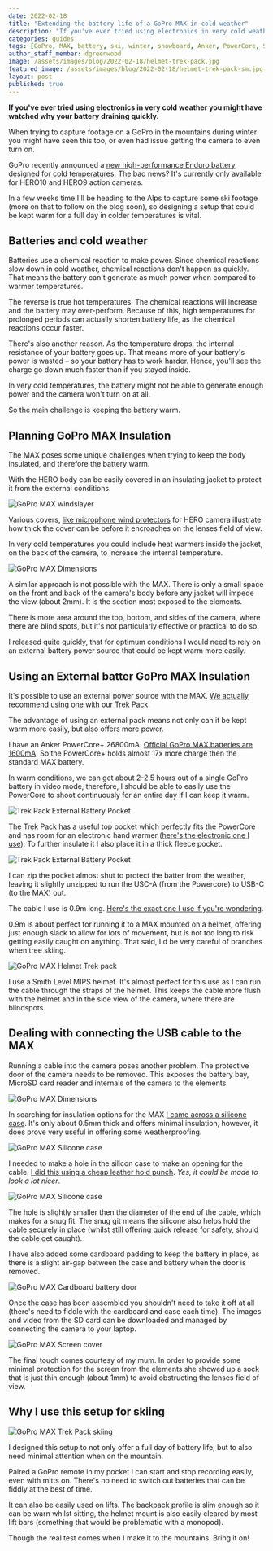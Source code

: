 ```yaml
---
date: 2022-02-18
title: "Extending the battery life of a GoPro MAX in cold weather"
description: "If you've ever tried using electronics in very cold weather you might have watched why your battery draining quickly."
categories: guides
tags: [GoPro, MAX, battery, ski, winter, snowboard, Anker, PowerCore, Smith]
author_staff_member: dgreenwood
image: /assets/images/blog/2022-02-18/helmet-trek-pack.jpg
featured_image: /assets/images/blog/2022-02-18/helmet-trek-pack-sm.jpg
layout: post
published: true
---
```


**If you've ever tried using electronics in very cold weather you might have watched why your battery draining quickly.**

When trying to capture footage on a GoPro in the mountains during winter you might have seen this too, or even had issue getting the camera to even turn on.

GoPro recently announced a [new high-performance Enduro battery designed for cold temperatures.](https://gopro.com/en/us/shop/mounts-accessories/enduro-extended-cold-weather-battery/ADBAT-011-WS.html) The bad news? It's currently only available for HERO10 and HERO9 action cameras.

In a few weeks time I'll be heading to the Alps to capture some ski footage (more on that to follow on the blog soon), so designing a setup that could be kept warm for a full day in colder temperatures is vital.

## Batteries and cold weather

Batteries use a chemical reaction to make power. Since chemical reactions slow down in cold weather, chemical reactions don't happen as quickly. That means the battery can't generate as much power when compared to warmer temperatures.

The reverse is true hot temperatures. The chemical reactions will increase and the battery may over-perform.  Because of this, high temperatures for prolonged periods can actually shorten battery life, as the chemical reactions occur faster.
 
There's also another reason. As the temperature drops, the internal resistance of your battery goes up. That means more of your battery's power is wasted – so your battery has to work harder. Hence, you'll see the charge go down much faster than if you stayed inside.

In very cold temperatures, the battery might not be able to generate enough power and the camera won't turn on at all.

So the main challenge is keeping the battery warm.

## Planning GoPro MAX Insulation

The MAX poses some unique challenges when trying to keep the body insulated, and therefore the battery warm.

With the HERO body can be easily covered in an insulating jacket to protect it from the external conditions.

<img class="img-fluid" src="/assets/images/blog/2022-02-18/gopro-max-windslayer.jpg" alt="GoPro MAX windslayer" title="GoPro MAX windslayer" />

Various covers, [like microphone wind protectors](https://www.amazon.co.uk/Windslayer-Reduction-Sponge-Muffler-Housing/dp/B08PTRBZ91?th=1) for HERO camera illustrate how thick the cover can be before it encroaches on the lenses field of view.

In very cold temperatures you could include heat warmers inside the jacket, on the back of the camera, to increase the internal temperature.

<img class="img-fluid" src="/assets/images/blog/2022-02-18/gopro-max-dimensions.jpeg" alt="GoPro MAX Dimensions" title="GoPro MAX Dimensions" />

A similar approach is not possible with the MAX. There is only a small space on the front and back of the camera's body before any jacket will impede the view (about 2mm). It is the section most exposed to the elements.

There is more area around the top, bottom, and sides of the camera, where there are blind spots, but it's not particularly effective or practical to do so.

I released quite quickly, that for optimum conditions I would need to rely on an external battery power source that could be kept warm more easily.

## Using an External batter GoPro MAX Insulation

It's possible to use an external power source with the MAX. [We actually recommend using one with our Trek Pack](https://guides.trekview.org/trek-pack/v2/kit-setup/external-power-pack).

The advantage of using an external pack means not only can it be kept warm more easily, but also offers more power. 

I have an Anker PowerCore+ 26800mA. [Official GoPro MAX batteries are 1600mA](https://gopro.com/en/gb/shop/mounts-accessories/max-rechargeable-battery/ACBAT-001.html). So the PowerCore+ holds almost 17x more charge then the standard MAX battery.

In warm conditions, we can get about 2-2.5 hours out of a single GoPro battery in video mode, therefore, I should be able to easily use the PowerCore to shoot continuously for an entire day if I can keep it warm.

<img class="img-fluid" src="/assets/images/blog/2022-02-18/trek-pack-top-pocket-battery.jpg" alt="Trek Pack External Battery Pocket" title="Trek Pack External Battery Pocket" />

The Trek Pack has a useful top pocket which perfectly fits the PowerCore and has room for an electronic hand warmer ([here's the electronic one I use](https://www.amazon.co.uk/gp/product/B08HQQJ4WM)). To further insulate it I also place it in a thick fleece pocket.

<img class="img-fluid" src="/assets/images/blog/2022-02-18/gopro-trek-pack-battery-secure.jpg" alt="Trek Pack External Battery Pocket" title="Trek Pack External Battery Pocket" />

I can zip the pocket almost shut to protect the batter from the weather, leaving it slightly unzipped to run the USC-A (from the Powercore) to USB-C (to the MAX) out.

The cable I use is 0.9m long. [Here's the exact one I use if you're wondering](https://www.amazon.co.uk/gp/product/B07DD5YHMH/).

0.9m is about perfect for running it to a MAX mounted on a helmet, offering just enough slack to allow for lots of movement, but is not too long to risk getting easily caught on anything. That said, I'd be very careful of branches when tree skiing.

<img class="img-fluid" src="/assets/images/blog/2022-02-18/helmet-trek-pack.jpg" alt="GoPro MAX Helmet Trek pack" title="GoPro MAX Helmet Trek pack" />

I use a Smith Level MIPS helmet. It's almost perfect for this use as I can run the cable through the straps of the helmet. This keeps the cable more flush with the helmet and in the side view of the camera, where there are blindspots.

## Dealing with connecting the USB cable to the MAX

Running a cable into the camera poses another problem. The protective door of the camera needs to be removed. This exposes the battery bay, MicroSD card reader and internals of the camera to the elements.

<img class="img-fluid" src="/assets/images/blog/2022-02-18/gopro-max-dimensions.jpeg" alt="GoPro MAX Dimensions" title="GoPro MAX Dimensions" />

In searching for insulation options for the MAX [I came across a silicone case](https://www.ebay.co.uk/itm/293976420452). It's only about 0.5mm thick and offers minimal insulation, however, it does prove very useful in offering some weatherproofing.

<img class="img-fluid" src="/assets/images/blog/2022-02-18/gopro-max-silicone-case-usb-c-hole.jpg" alt="GoPro MAX Silicone case" title="GoPro MAX Silicone case" />

I needed to make a hole in the silicon case to make an opening for the cable. [I did this using a cheap leather hold punch](https://www.amazon.co.uk/gp/product/B00SQ99NW8). _Yes, it could be made to look a lot nicer_.

<img class="img-fluid" src="/assets/images/blog/2022-02-18/gopro-max-silicone-case-usb-c-hole.jpg-connected.jpg" alt="GoPro MAX Silicone case" title="GoPro MAX Silicone case" />

The hole is slightly smaller then the diameter of the end of the cable, which makes for a snug fit. The snug git means the silicone also helps hold the cable securely in place (whilst still offering quick release for safety, should the cable get caught).

I have also added some cardboard padding to keep the battery in place, as there is a slight air-gap between the case and battery when the door is removed.

<img class="img-fluid" src="/assets/images/blog/2022-02-18/gopro-max-cardboard-padding.jpg" alt="GoPro MAX Cardboard battery door" title="GoPro MAX Cardboard battery door" />

Once the case has been assembled you shouldn't need to take it off at all (there's need to fiddle with the cardboard and case each time). The images and video from the SD card can be downloaded and managed by connecting the camera to your laptop.

<img class="img-fluid" src="/assets/images/blog/2022-02-18/gopro-max-sock.jpg" alt="GoPro MAX Screen cover" title="GoPro MAX Screen cover" />

The final touch comes courtesy of my mum. In order to provide some minimal protection for the screen from the elements she showed up a sock that is just thin enough (about 1mm) to avoid obstructing the lenses field of view.

## Why I use this setup for skiing

<img class="img-fluid" src="/assets/images/blog/2022-02-18/full-helmet-trek-pack.jpg" alt="GoPro MAX Trek Pack skiing" title="GoPro MAX Trek Pack skiing" />

I designed this setup to not only offer a full day of battery life, but to also need minimal attention when on the mountain.

Paired a GoPro remote in my pocket I can start and stop recording easily, even with mitts on. There's no need to switch out batteries that can be fiddly at the best of time.

It can also be easily used on lifts. The backpack profile is slim enough so it can be warn whilst sitting, the helmet mount is also easily cleared by most lift bars (something that would be problematic with a monopod).

Though the real test comes when I make it to the mountains. Bring it on!